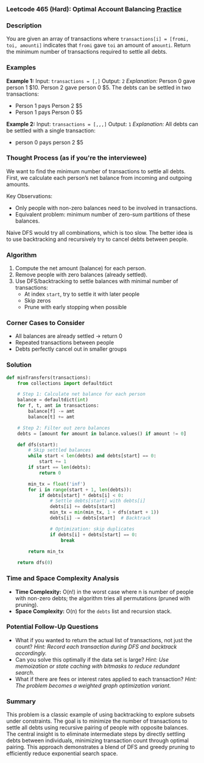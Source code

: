 ### Leetcode 465 (Hard): Optimal Account Balancing [Practice](https://leetcode.com/problems/optimal-account-balancing)

### Description

You are given an array of transactions where `transactions[i] = [fromi, toi, amounti]` indicates that `fromi` gave `toi` an amount of `amounti`. Return the minimum number of transactions required to settle all debts.

### Examples

**Example 1:**
Input:
`transactions = [,]`
Output: `2`
*Explanation:*
Person 0 gave person 1 \$10.
Person 2 gave person 0 \$5.
The debts can be settled in two transactions:

- Person 1 pays Person 2 \$5
- Person 1 pays Person 0 \$5

**Example 2:**
Input:
`transactions = [,,,]`
Output: `1`
*Explanation:*
All debts can be settled with a single transaction:

- person 0 pays person 2 \$5


### Thought Process (as if you're the interviewee)

We want to find the minimum number of transactions to settle all debts. First, we calculate each person’s net balance from incoming and outgoing amounts.

Key Observations:

- Only people with non-zero balances need to be involved in transactions.
- Equivalent problem: minimum number of zero-sum partitions of these balances.

Naive DFS would try all combinations, which is too slow. The better idea is to use backtracking and recursively try to cancel debts between people.

### Algorithm

1. Compute the net amount (balance) for each person.
2. Remove people with zero balances (already settled).
3. Use DFS/backtracking to settle balances with minimal number of transactions:
    - At index `start`, try to settle it with later people
    - Skip zeros
    - Prune with early stopping when possible

### Corner Cases to Consider

- All balances are already settled → return 0
- Repeated transactions between people
- Debts perfectly cancel out in smaller groups


### Solution

```python
def minTransfers(transactions):
    from collections import defaultdict

    # Step 1: Calculate net balance for each person
    balance = defaultdict(int)
    for f, t, amt in transactions:
        balance[f] -= amt
        balance[t] += amt

    # Step 2: Filter out zero balances
    debts = [amount for amount in balance.values() if amount != 0]

    def dfs(start):
        # Skip settled balances
        while start < len(debts) and debts[start] == 0:
            start += 1
        if start == len(debts):
            return 0

        min_tx = float('inf')
        for i in range(start + 1, len(debts)):
            if debts[start] * debts[i] < 0:
                # Settle debts[start] with debts[i]
                debts[i] += debts[start]
                min_tx = min(min_tx, 1 + dfs(start + 1))
                debts[i] -= debts[start]  # Backtrack

                # Optimization: skip duplicates
                if debts[i] + debts[start] == 0:
                    break
        
        return min_tx

    return dfs(0)
```


### Time and Space Complexity Analysis

- **Time Complexity:** O(n!) in the worst case where n is number of people with non-zero debts; the algorithm tries all permutations (pruned with pruning).
- **Space Complexity:** O(n) for the `debts` list and recursion stack.


### Potential Follow-Up Questions

- What if you wanted to return the actual list of transactions, not just the count?
*Hint: Record each transaction during DFS and backtrack accordingly.*
- Can you solve this optimally if the data set is large?
*Hint: Use memoization or state caching with bitmasks to reduce redundant search.*
- What if there are fees or interest rates applied to each transaction?
*Hint: The problem becomes a weighted graph optimization variant.*


### Summary

This problem is a classic example of using backtracking to explore subsets under constraints. The goal is to minimize the number of transactions to settle all debts using recursive pairing of people with opposite balances. The central insight is to eliminate intermediate steps by directly settling debts between individuals, minimizing transaction count through optimal pairing. This approach demonstrates a blend of DFS and greedy pruning to efficiently reduce exponential search space.